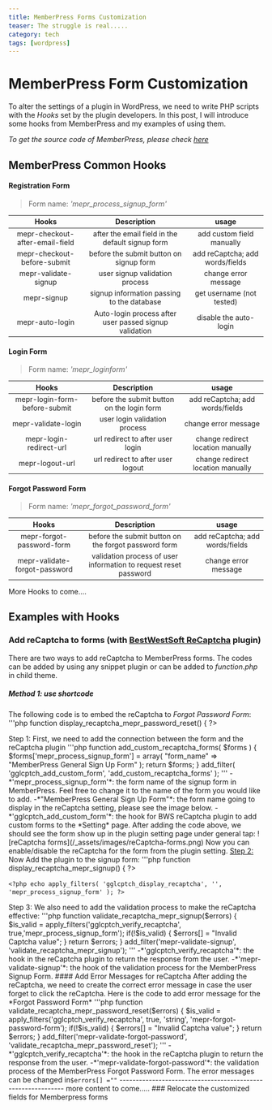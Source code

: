 ```yaml
---
title: MemberPress Forms Customization
teaser: The struggle is real.....
category: tech
tags: [wordpress]
---
```

# MemberPress Form Customization

To alter the settings of a plugin in WordPress, we need to write PHP scripts with the *Hooks* set by the plugin developers. In this post, I will introduce some hooks from MemberPress and my examples of using them.

*To get the source code of MemberPress, please check [here](https://github.com/wp-premium/memberpress-basic)*

## MemberPress Common Hooks

#### Registration Form
>Form name: *'mepr_process_signup_form'*

| Hooks      | Description | usage |
| :----:     |    :----:   | :----: |
| mepr-checkout-after-email-field | after the email field in the default signup form | add custom field manually |
| mepr-checkout-before-submit | before the submit button on signup form | add reCaptcha; add words/fields|
| mepr-validate-signup     | user signup validation process| change error message |
| mepr-signup| signup information passing to the database | get username (not tested) |
| mepr-auto-login | Auto-login process after user passed signup validation | disable the auto-login |

#### Login Form
>Form name: *'mepr_loginform'*

| Hooks      | Description | usage |
| :----:     |    :----:   | :----: |
| mepr-login-form-before-submit | before the submit button on the login form | add reCaptcha; add words/fields|
| mepr-validate-login | user login validation process | change error message |
| mepr-login-redirect-url | url redirect to after user login | change redirect location manually |
| mepr-logout-url | url redirect to after user logout | change redirect location manually |

#### Forgot Password Form
>Form name: *'mepr_forgot_password_form'*

| Hooks      | Description | usage |
| :----:     |    :----:   | :----: |
| mepr-forgot-password-form|before the submit button on the forgot password form | add reCaptcha; add words/fields|
| mepr-validate-forgot-password | validation process of user information to request reset password | change error message |


More Hooks to come....

## Examples with Hooks

### Add reCaptcha to forms (with [BestWestSoft ReCaptcha](https://nl.wordpress.org/plugins/google-captcha/) plugin)

There are two ways to add reCaptcha to MemberPress forms. The codes can be added by using any snippet plugin or can be added to *function.php* in child theme.

##### Method 1: use shortcode

The following code is to embed the reCaptcha to *Forgot Password Form*:
'''php
function display_recaptcha_mepr_password_reset() {
 ?>
	<?php echo do_shortcode("[bws_google_captcha]"); ?>
<?php
}
add_action('mepr-forgot-password-form', 'display_recaptcha_mepr_password_reset');
'''
-*'mepr-forgot-password-form'* is the hook to allow developers to add content before the submit button. Feel free to change to hook, which is indicating the space before the submit button, from other forms to embed the reCaptcha to the forms.

Now you should see the reCaptcha show up on your form:

![password reset form](/_assets/images/password-reset.png)

##### Method 2: Add enable/disable reCaptcha functionalities for customized forms in the plugin setting

For this method, please use [this article](https://support.bestwebsoft.com/hc/en-us/articles/202352499-How-to-add-reCaptcha-plugin-to-a-custom-form-on-my-WordPress-website-) as reference. 

Let's add reCaptcha to the MemberPress signup form.

<ins>Step 1: </ins>
First, we need to add the connection between the form and the reCaptcha plugin
'''php
function add_custom_recaptcha_forms( $forms ) {
$forms['mepr_process_signup_form'] = array( "form_name" => "MemberPress General Sign Up Form" );

return $forms;
}
add_filter( 'gglcptch_add_custom_form', 'add_custom_recaptcha_forms' );
'''
-*'mepr_process_signup_form'*: the form name of the signup form in MemberPress. Feel free to change it to the name of the form you would like to add.
-*"MemberPress General Sign Up Form"*: the form name going to display in the reCaptcha setting, please see the image below.
-*'gglcptch_add_custom_form'*: the hook for BWS reCaptcha plugin to add custom forms to the *Setting* page.

After adding the code above, we should see the form show up in the plugin setting page under general tap:
![reCaptcha forms](/_assets/images/reCaptcha-forms.png)

Now you can enable/disable the reCaptcha for the form from the plugin setting.

<ins>Step 2: </ins>
Now Add the plugin to the signup form:
'''php
function display_recaptcha_mepr_signup() {
 ?>
	<?php echo apply_filters( 'gglcptch_display_recaptcha', '', 'mepr_process_signup_form' ); ?>	
<?php
}
add_action('mepr-checkout-before-submit', 'display_recaptcha_mepr_signup');

'''
-*'mepr_process_signup_form'*: Make sure the form name is the same as *Step 1*.
-*'mepr-checkout-before-submit'*: the hook in the signup form indicating the space before the submit button.
-*'gglcptch_display_recaptcha'*: hook in the reCaptcha plugin to show the reCaptcha in the corresponding form.

<ins>Step 3: </ins>
We also need to add the validation process to make the reCaptcha effective:
'''php
function validate_recaptcha_mepr_signup($errors) {
  $is_valid = apply_filters('gglcptch_verify_recaptcha', true,'mepr_process_signup_form');
  if(!$is_valid) {
    $errors[] = "Invalid Captcha value";
  }
  return $errors;
}
add_filter('mepr-validate-signup', 'validate_recaptcha_mepr_signup');
'''

-*'gglcptch_verify_recaptcha'*: the hook in the reCaptcha plugin to return the response from the user.
-*'mepr-validate-signup'*: the hook of the validation process for the MemberPress Signup Form.

#### Add Error Messages for reCaptcha

After adding the reCaptcha, we need to create the correct error message in case the user forget to click the reCaptcha.

Here is the code to add error message for the *Forgot Password Form*
'''php
function validate_recaptcha_mepr_password_reset($errors) {
	$is_valid = apply_filters('gglcptch_verify_recaptcha', true, 'string', 'mepr-forgot-password-form');
  if(!$is_valid) {
    $errors[] = "Invalid Captcha value";
  }
  return $errors;
}
add_filter('mepr-validate-forgot-password', 'validate_recaptcha_mepr_password_reset');

'''
-*'gglcptch_verify_recaptcha'*: the hook in the reCaptcha plugin to return the response from the user.
-*'mepr-validate-forgot-password'*: the validation process of the MemberPress Forgot Password Form.

The error messages can be changed in<code>$errors[] =""</code>


-------------------------------------------------------------

more content to come.....

### Relocate the customized fields for Memberpress forms

